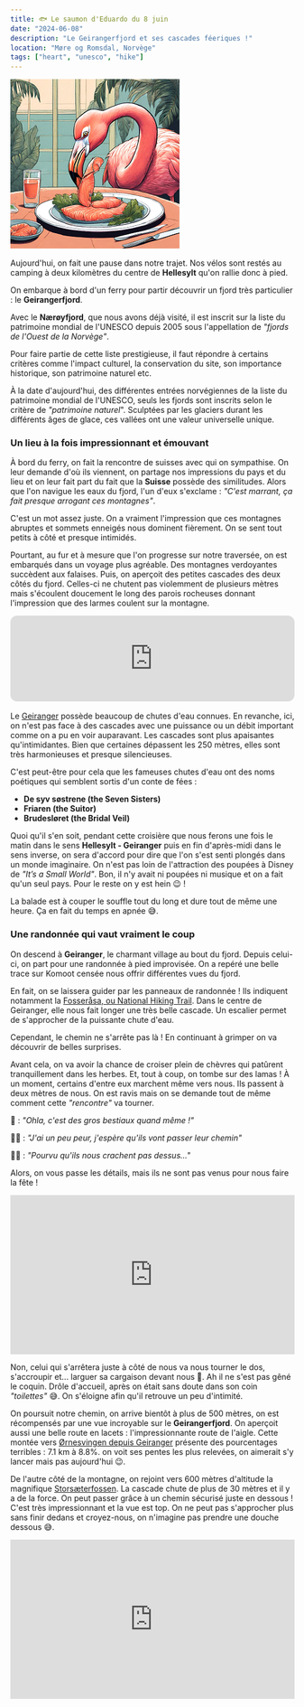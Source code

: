 ```yaml
---
title: 🐟 Le saumon d'Eduardo du 8 juin
date: "2024-06-08"
description: "Le Geirangerfjord et ses cascades féeriques !"
location: "Møre og Romsdal, Norvège"
tags: ["heart", "unesco", "hike"]
---
```


![Saumon d'Eduardo](../saumon_eduardo.png)

Aujourd'hui, on fait une pause dans notre trajet. Nos vélos sont restés au camping à deux kilomètres du centre de **Hellesylt** qu'on rallie donc à pied.

On embarque à bord d'un ferry pour partir découvrir un fjord très particulier : le **Geirangerfjord**.

Avec le **Nærøyfjord**, que nous avons déjà visité, il est inscrit sur la liste du patrimoine mondial de l'UNESCO depuis 2005 sous l'appellation de _"fjords de l'Ouest de la Norvège"_.

Pour faire partie de cette liste prestigieuse, il faut répondre à certains critères comme l'impact culturel, la conservation du site, son importance historique, son patrimoine naturel etc.

À la date d'aujourd'hui, des différentes entrées norvégiennes de la liste du patrimoine mondial de l'UNESCO, seuls les fjords sont inscrits selon le critère de _"patrimoine naturel_". Sculptées par les glaciers durant les différents âges de glace, ces vallées ont une valeur universelle unique.

### Un lieu à la fois impressionnant et émouvant

À bord du ferry, on fait la rencontre de suisses avec qui on sympathise. On leur demande d'où ils viennent, on partage nos impressions du pays et du lieu et on leur fait part du fait que la **Suisse** possède des similitudes.
Alors que l'on navigue les eaux du fjord, l'un d'eux s'exclame : _"C'est marrant, ça fait presque arrogant ces montagnes"_.

C'est un mot assez juste. On a vraiment l'impression que ces montagnes abruptes et sommets enneigés nous dominent fièrement. On se sent tout petits à côté et presque intimidés.

Pourtant, au fur et à mesure que l'on progresse sur notre traversée, on est embarqués dans un voyage plus agréable. Des montagnes verdoyantes succèdent aux falaises. Puis, on aperçoit des petites cascades des deux côtés du fjord. Celles-ci ne chutent pas violemment de plusieurs mètres mais s'écoulent doucement le long des parois rocheuses donnant l'impression que des larmes coulent sur la montagne.

<iframe style="border-radius:12px" src="https://open.spotify.com/embed/track/2U8g9wVcUu9wsg6i7sFSv8?utm_source=generator" width="100%" height="152" frameBorder="0" allow="autoplay; clipboard-write; encrypted-media; picture-in-picture" loading="lazy"></iframe>

Le [Geiranger](https://www.visitnorway.com/places-to-go/fjord-norway/the-geirangerfjord/) possède beaucoup de chutes d'eau connues. En revanche, ici, on n'est pas face à des cascades avec une puissance ou un débit important comme on a pu en voir auparavant. Les cascades sont plus apaisantes qu'intimidantes. Bien que certaines dépassent les 250 mètres, elles sont très harmonieuses et presque silencieuses.

C'est peut-être pour cela que les fameuses chutes d'eau ont des noms poétiques qui semblent sortis d'un conte de fées :

- **De syv søstrene (the Seven Sisters)**
- **Friaren (the Suitor)**
- **Brudesløret (the Bridal Veil)**

Quoi qu'il s'en soit, pendant cette croisière que nous ferons une fois le matin dans le sens **Hellesylt - Geiranger** puis en fin d'après-midi dans le sens inverse, on sera d'accord pour dire que l'on s'est senti plongés dans un monde imaginaire. On n'est pas loin de l'attraction des poupées à Disney de _"It’s a Small World"_. Bon, il n'y avait ni poupées ni musique et on a fait qu'un seul pays. Pour le reste on y est hein 😉 !

La balade est à couper le souffle tout du long et dure tout de même une heure. Ça en fait du temps en apnée 😅.

### Une randonnée qui vaut vraiment le coup

On descend à **Geiranger**, le charmant village au bout du fjord. Depuis celui-ci, on part pour une randonnée à pied improvisée. On a repéré une belle trace sur Komoot censée nous offrir différentes vues du fjord.

En fait, on se laissera guider par les panneaux de randonnée ! Ils indiquent notamment la [Fosseråsa, ou National Hiking Trail](https://www.visitnorway.com/listings/the-national-hiking-trail-%26%238211%3B-fosser%C3%A5sa/234778/). Dans le centre de Geiranger, elle nous fait longer une très belle cascade. Un escalier permet de s'approcher de la puissante chute d'eau.

Cependant, le chemin ne s'arrête pas là ! En continuant à grimper on va découvrir de belles surprises.

Avant cela, on va avoir la chance de croiser plein de chèvres qui patûrent tranquillement dans les herbes. Et, tout à coup, on tombe sur des lamas ! À un moment, certains d'entre eux marchent même vers nous. Ils passent à deux mètres de nous. On est ravis mais on se demande tout de même comment cette _"rencontre"_ va tourner.

🦩 : _"Ohla, c'est des gros bestiaux quand même !"_

👩🏼 : _"J'ai un peu peur, j'espère qu'ils vont passer leur chemin"_

👨🏼 : _"Pourvu qu'ils nous crachent pas dessus..."_

Alors, on vous passe les détails, mais ils ne sont pas venus pour nous faire la fête !

<div style="width: 100%; height: 0; position: relative; padding-bottom: 56%;"><iframe src="https://giphy.com/embed/BmUFjWsYMg23oplAmC" style="top: 0; left: 0; width: 100%; height: 100%; position: absolute; border: 0;" allowfullscreen scrolling="no" allow="encrypted-media;" class="giphy-embed"></iframe></div>

Non, celui qui s'arrêtera juste à côté de nous va nous tourner le dos, s'accroupir et... larguer sa cargaison devant nous 🫣. Ah il ne s'est pas gêné le coquin. Drôle d'accueil, après on était sans doute dans son coin _"toilettes"_ 😅. On s'éloigne afin qu'il retrouve un peu d'intimité.

On poursuit notre chemin, on arrive bientôt à plus de 500 mètres, on est récompensés par une vue incroyable sur le **Geirangerfjord**. On aperçoit aussi une belle route en lacets : l'impressionnante route de l'aigle. Cette montée vers [Ørnesvingen depuis Geiranger](https://climbfinder.com/fr/montees/ornesvingen-geiranger) présente des pourcentages terribles : 7.1 km à 8.8%. on voit ses pentes les plus relevées, on aimerait s'y lancer mais pas aujourd'hui 😉.

De l'autre côté de la montagne, on rejoint vers 600 mètres d'altitude la magnifique [Storsæterfossen](<https://www.visitnorway.com/listings/hike-to-storseterfossen-(waterfall)/234499/>). La cascade chute de plus de 30 mètres et il y a de la force. On peut passer grâce à un chemin sécurisé juste en dessous ! C'est très impressionnant et la vue est top. On ne peut pas s'approcher plus sans finir dedans et croyez-nous, on n'imagine pas prendre une douche dessous 😅.

<div style="width: 100%; height: 0; position: relative; padding-bottom: 56%;"><iframe src="https://giphy.com/embed/mMctlNZo7Kmoo" style="top: 0; left: 0; width: 100%; height: 100%; position: absolute; border: 0;" allowfullscreen scrolling="no" allow="encrypted-media;" class="giphy-embed"></iframe></div>
